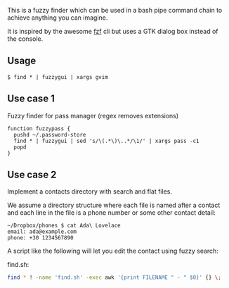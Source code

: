 This is a fuzzy finder which can be used in a bash pipe command chain to achieve
anything you can imagine.

It is inspired by the awesome [fzf](https://github.com/junegunn/fzf) cli but uses
a GTK dialog box instead of the console.

## Usage

```
$ find * | fuzzygui | xargs gvim
```

## Use case 1

Fuzzy finder for pass manager (regex removes extensions)

```
function fuzzypass {
  pushd ~/.password-store
  find * | fuzzygui | sed 's/\(.*\)\..*/\1/' | xargs pass -c1
  popd
}
```

## Use case 2

Implement a contacts directory with search and flat files.

We assume a directory structure where each file is named after a contact and each
line in the file is a phone number or some other contact detail:

```
~/Dropbox/phones $ cat Ada\ Lovelace
email: ada@example.com
phone: +30 1234567890
```

A script like the following will let you edit the contact using fuzzy search:

find.sh:

```bash
find * ! -name 'find.sh' -exec awk '{print FILENAME " - " $0}' {} \;  | fuzzygui |  sed -r 's/(.*) -.*/\1/' | xargs -d"\n" gvim
```
